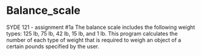 # Balance_scale
SYDE 121 - assignment #1a
The balance scale includes the following weight types: 125 lb, 75 lb, 42 lb, 15 lb, and 1 lb. This program calculates the number of each type of weight that is required to weigh an object of a certain pounds specified by the user.
